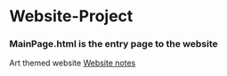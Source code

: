 # Website-Project

### MainPage.html is the entry page to the website
Art themed website
[Website notes](https://github.com/user-attachments/files/15586271/CourseProjectNotes.pdf)
